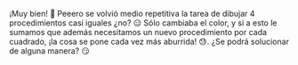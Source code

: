 ¡Muy bien! :clap: Peeero se volvió medio repetitiva la tarea de dibujar 4 procedimientos casi iguales ¿no? :expressionless: Sólo cambiaba el color, y si a esto le sumamos que además necesitamos un nuevo procedimiento por cada cuadrado, ¡la cosa se pone cada vez más aburrida! :sweat:. ¿Se podrá solucionar de alguna manera? :smirk: